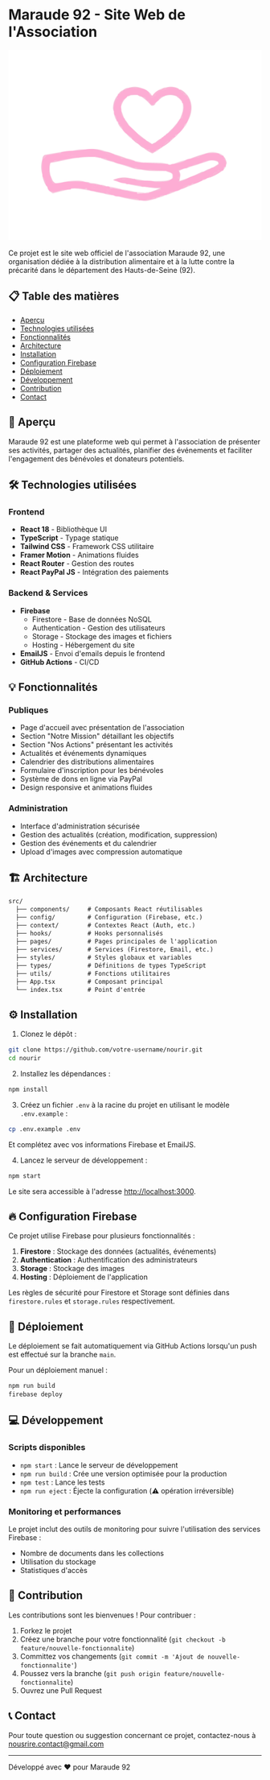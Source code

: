 # Maraude 92 - Site Web de l'Association

![Maraude 92](/public/images/maraude_logo.svg)

Ce projet est le site web officiel de l'association Maraude 92, une organisation dédiée à la distribution alimentaire et à la lutte contre la précarité dans le département des Hauts-de-Seine (92).

## 📋 Table des matières
- [Aperçu](#aperçu)
- [Technologies utilisées](#technologies-utilisées)
- [Fonctionnalités](#fonctionnalités)
- [Architecture](#architecture)
- [Installation](#installation)
- [Configuration Firebase](#configuration-firebase)
- [Déploiement](#déploiement)
- [Développement](#développement)
- [Contribution](#contribution)
- [Contact](#contact)

## 🌟 Aperçu

Maraude 92 est une plateforme web qui permet à l'association de présenter ses activités, partager des actualités, planifier des événements et faciliter l'engagement des bénévoles et donateurs potentiels.

## 🛠️ Technologies utilisées

### Frontend
- **React 18** - Bibliothèque UI
- **TypeScript** - Typage statique
- **Tailwind CSS** - Framework CSS utilitaire
- **Framer Motion** - Animations fluides
- **React Router** - Gestion des routes
- **React PayPal JS** - Intégration des paiements

### Backend & Services
- **Firebase**
  - Firestore - Base de données NoSQL
  - Authentication - Gestion des utilisateurs
  - Storage - Stockage des images et fichiers
  - Hosting - Hébergement du site
- **EmailJS** - Envoi d'emails depuis le frontend
- **GitHub Actions** - CI/CD

## 💡 Fonctionnalités

### Publiques
- Page d'accueil avec présentation de l'association
- Section "Notre Mission" détaillant les objectifs
- Section "Nos Actions" présentant les activités
- Actualités et événements dynamiques
- Calendrier des distributions alimentaires
- Formulaire d'inscription pour les bénévoles
- Système de dons en ligne via PayPal
- Design responsive et animations fluides

### Administration
- Interface d'administration sécurisée
- Gestion des actualités (création, modification, suppression)
- Gestion des événements et du calendrier
- Upload d'images avec compression automatique

## 🏗️ Architecture

```
src/
  ├── components/     # Composants React réutilisables
  ├── config/         # Configuration (Firebase, etc.)
  ├── context/        # Contextes React (Auth, etc.)
  ├── hooks/          # Hooks personnalisés
  ├── pages/          # Pages principales de l'application
  ├── services/       # Services (Firestore, Email, etc.)
  ├── styles/         # Styles globaux et variables
  ├── types/          # Définitions de types TypeScript
  ├── utils/          # Fonctions utilitaires
  ├── App.tsx         # Composant principal
  └── index.tsx       # Point d'entrée
```

## ⚙️ Installation

1. Clonez le dépôt :
```bash
git clone https://github.com/votre-username/nourir.git
cd nourir
```

2. Installez les dépendances :
```bash
npm install
```

3. Créez un fichier `.env` à la racine du projet en utilisant le modèle `.env.example` :
```bash
cp .env.example .env
```
Et complétez avec vos informations Firebase et EmailJS.

4. Lancez le serveur de développement :
```bash
npm start
```

Le site sera accessible à l'adresse [http://localhost:3000](http://localhost:3000).

## 🔥 Configuration Firebase

Ce projet utilise Firebase pour plusieurs fonctionnalités :

1. **Firestore** : Stockage des données (actualités, événements)
2. **Authentication** : Authentification des administrateurs
3. **Storage** : Stockage des images
4. **Hosting** : Déploiement de l'application

Les règles de sécurité pour Firestore et Storage sont définies dans `firestore.rules` et `storage.rules` respectivement.

## 🚀 Déploiement

Le déploiement se fait automatiquement via GitHub Actions lorsqu'un push est effectué sur la branche `main`.

Pour un déploiement manuel :
```bash
npm run build
firebase deploy
```

## 💻 Développement

### Scripts disponibles

- `npm start` : Lance le serveur de développement
- `npm run build` : Crée une version optimisée pour la production
- `npm test` : Lance les tests
- `npm run eject` : Éjecte la configuration (⚠️ opération irréversible)

### Monitoring et performances

Le projet inclut des outils de monitoring pour suivre l'utilisation des services Firebase :
- Nombre de documents dans les collections
- Utilisation du stockage
- Statistiques d'accès

## 👥 Contribution

Les contributions sont les bienvenues ! Pour contribuer :

1. Forkez le projet
2. Créez une branche pour votre fonctionnalité (`git checkout -b feature/nouvelle-fonctionnalite`)
3. Committez vos changements (`git commit -m 'Ajout de nouvelle-fonctionnalite'`)
4. Poussez vers la branche (`git push origin feature/nouvelle-fonctionnalite`)
5. Ouvrez une Pull Request

## 📞 Contact

Pour toute question ou suggestion concernant ce projet, contactez-nous à [nousrire.contact@gmail.com](mailto:nousrire.contact@gmail.com)

---

Développé avec ❤️ pour Maraude 92
